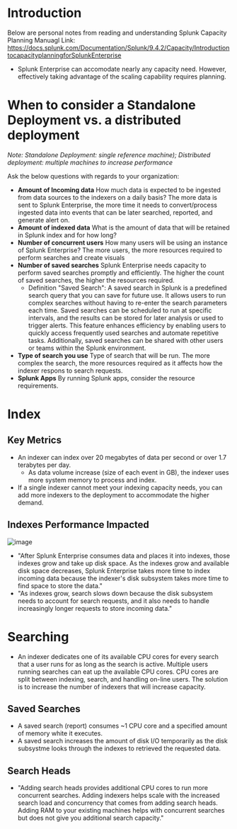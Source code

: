 # Introduction

Below are personal notes from reading and understanding Splunk Capacity Planning Manuagl
Link: https://docs.splunk.com/Documentation/Splunk/9.4.2/Capacity/IntroductiontocapacityplanningforSplunkEnterprise

* Splunk Enterprise can accomodate nearly any capacity need. However, effectively taking advantage of the scaling capability requires planning.

# When to consider a Standalone Deployment vs. a distributed deployment

*Note: Standalone Deployment: single reference machine); Distributed deployment: multiple machines to increase performance*

Ask the below questions with regards to your organization:

* **Amount of Incoming data** How much data is expected to be ingested from data sources to the indexers on a daily basis? The more data is sent to Splunk Enterprise, the more time it needs to convert/process ingested data into events that can be later searched, reported, and generate alert on.
* **Amount of indexed data** What is the amount of data that will be retained in Splunk index and for how long?
* **Number of concurrent users** How many users will be using an instance of Splunk Enterprise? The more users, the more resources required to perform searches and create visuals
* **Number of saved searches** Splunk Enterprise needs capacity to perform saved searches promptly and efficiently. The higher the count of saved searches, the higher the resources required.
  * Definition "Saved Search": A saved search in Splunk is a predefined search query that you can save for future use. It allows users to run complex searches without having to re-enter the search parameters each time. Saved searches can be scheduled to run at specific intervals, and the results can be stored for later analysis or used to trigger alerts. This feature enhances efficiency by enabling users to quickly access frequently used searches and automate repetitive tasks. Additionally, saved searches can be shared with other users or teams within the Splunk environment.
* **Type of search you use** Type of search that will be run. The more complex the search, the more resources required as it affects how the indexer respons to search requests.
* **Splunk Apps** By running Splunk apps, consider the resource requirements.

# Index
## Key Metrics

* An indexer can index over 20 megabytes of data per second or over 1.7 terabytes per day.
  * As data volume increase (size of each event in GB), the indexer uses more system memory to process and index.
* If a single indexer cannot meet your indexing capacity needs, you can add more indexers to the deployment to accommodate the higher demand.

## Indexes Performance Impacted

![image](https://github.com/user-attachments/assets/7a322496-2c7c-4d49-b00a-3d9d31d1f412)

* "After Splunk Enterprise consumes data and places it into indexes, those indexes grow and take up disk space. As the indexes grow and available disk space decreases, Splunk Enterprise takes more time to index incoming data because the indexer's disk subsystem takes more time to find space to store the data."
* "As indexes grow, search slows down because the disk subsystem needs to account for search requests, and it also needs to handle increasingly longer requests to store incoming data."

# Searching
* An indexer dedicates one of its available CPU cores for every search that a user runs for as long as the search is active. Multiple users running searches can eat up the available CPU cores. CPU cores are split between indexing, search, and handling on-line users. The solution is to increase the number of indexers that will increase capacity.

## Saved Searches
* A saved search (report) consumes ~1 CPU core and a specified amount of memory white it executes.
* A saved search increases the amount of disk I/O temporarily as the disk subsystme looks through the indexes to retrieved the requested data.

## Search Heads
* "Adding search heads provides additional CPU cores to run more concurrent searches. Adding indexers helps scale with the increased search load and concurrency that comes from adding search heads. Adding RAM to your existing machines helps with concurrent searches but does not give you additional search capacity."
